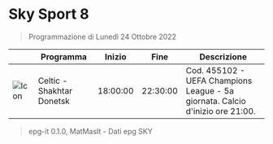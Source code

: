 # Sky Sport 8
> Programmazione di Lunedì 24 Ottobre 2022

||Programma|Inizio|Fine|Descrizione|
|---|---|---|---|---|
|![Icon](https://guidatv.sky.it/uuid/1c9e2037-bfd3-4bd1-b69a-b5c34a959c4e/cover?md5ChecksumParam=57de4f758933945376538cecad473b19)|Celtic - Shakhtar Donetsk|18:00:00|22:30:00|Cod. 455102 - UEFA Champions League - 5a giornata. Calcio d&#039;inizio ore 21:00.



 > epg-it 0.1.0, MatMasIt - Dati epg SKY